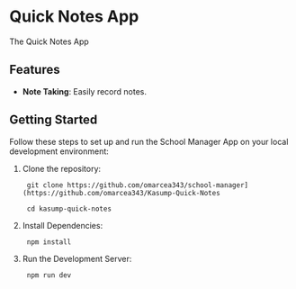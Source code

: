 # Quick Notes App

The Quick Notes App

## Features

- **Note Taking**: Easily record notes.

## Getting Started

Follow these steps to set up and run the School Manager App on your local development environment:

1. Clone the repository:

        git clone https://github.com/omarcea343/school-manager](https://github.com/omarcea343/Kasump-Quick-Notes

        cd kasump-quick-notes
      
2. Install Dependencies:

        npm install
   
3. Run the Development Server:

        npm run dev
